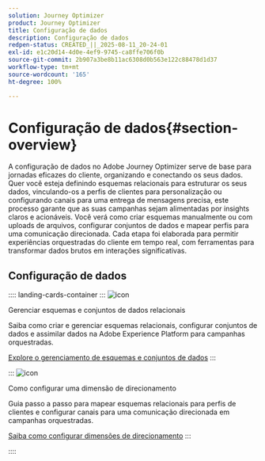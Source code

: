 ```yaml
---
solution: Journey Optimizer
product: Journey Optimizer
title: Configuração de dados
description: Configuração de dados
redpen-status: CREATED_||_2025-08-11_20-24-01
exl-id: e1c20d14-4d0e-4ef9-9745-ca8ffe706f0b
source-git-commit: 2b907a3be8b11ac6308d0b563e122c88478d1d37
workflow-type: tm+mt
source-wordcount: '165'
ht-degree: 100%

---
```


# Configuração de dados{#section-overview}

A configuração de dados no Adobe Journey Optimizer serve de base para jornadas eficazes do cliente, organizando e conectando os seus dados. Quer você esteja definindo esquemas relacionais para estruturar os seus dados, vinculando-os a perfis de clientes para personalização ou configurando canais para uma entrega de mensagens precisa, este processo garante que as suas campanhas sejam alimentadas por insights claros e acionáveis. Você verá como criar esquemas manualmente ou com uploads de arquivos, configurar conjuntos de dados e mapear perfis para uma comunicação direcionada. Cada etapa foi elaborada para permitir experiências orquestradas do cliente em tempo real, com ferramentas para transformar dados brutos em interações significativas.

## Configuração de dados

:::: landing-cards-container
:::
![icon](https://cdn.experienceleague.adobe.com/icons/gear.svg)

Gerenciar esquemas e conjuntos de dados relacionais

Saiba como criar e gerenciar esquemas relacionais, configurar conjuntos de dados e assimilar dados na Adobe Experience Platform para campanhas orquestradas.

[Explore o gerenciamento de esquemas e conjuntos de dados](schemas-datasets-landing-page.md)
:::

:::
![icon](https://cdn.experienceleague.adobe.com/icons/bullseye.svg)

Como configurar uma dimensão de direcionamento

Guia passo a passo para mapear esquemas relacionais para perfis de clientes e configurar canais para uma comunicação direcionada em campanhas orquestradas.

[Saiba como configurar dimensões de direcionamento](../using/orchestrated/target-dimension.md)
:::

::::

